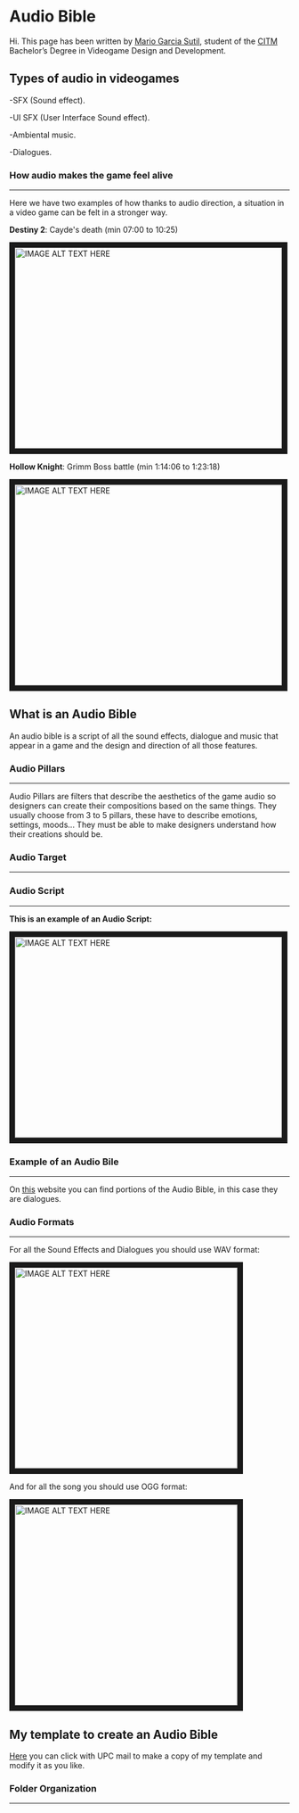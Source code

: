 # **Audio Bible**

Hi. This page has been written by [Mario Garcia Sutil](https://github.com/mariogs5), student of the [CITM](https://www.citm.upc.edu) Bachelor’s Degree in Videogame Design and Development.

## Types of audio in videogames 

-SFX (Sound effect).

-UI SFX (User Interface Sound effect).

-Ambiental music.

-Dialogues.

### How audio makes the game feel alive
---

Here we have two examples of how thanks to audio direction, a situation in a video game can be felt in a stronger way.

**Destiny 2**: Cayde's death (min 07:00 to 10:25) 

<a href="https://www.youtube.com/watch?v=cUS7dC_3TpE" target="_blank"><img src="https://encrypted-tbn0.gstatic.com/images?q=tbn:ANd9GcQZrZU2WPr0STIVgYiPj1piE_AF45iAW_TNKw&usqp=CAU" 
alt="IMAGE ALT TEXT HERE" width="480" height="360" border="10" /></a>


**Hollow Knight**: Grimm Boss battle (min 1:14:06 to 1:23:18) 

<a href="https://www.youtube.com/watch?v=qPL5Ex7U_DQ" target="_blank"><img src="https://encrypted-tbn0.gstatic.com/images?q=tbn:ANd9GcQspC0G9FGnJMf2M7X77zhGCfS3L0jN5c6_VA&usqp=CAU" 
alt="IMAGE ALT TEXT HERE" width="480" height="360" border="10" /></a>

## What is an Audio Bible

An audio bible is a script of all the sound effects, dialogue and music that appear in a game and the design and direction of all those features.

### Audio Pillars
---
Audio Pillars are filters that describe the aesthetics of the game audio so designers can create their compositions based on the same things.
They usually choose from 3 to 5 pillars, these have to describe emotions, settings, moods... They must be able to make designers understand how their creations should be.

### Audio Target
---



### Audio Script 
---

**This is an example of an Audio Script:**

<img src="https://www.resourceumc.org/-/media/umc-media/2021/01/25/19/17/02_example-script.ashx?la=en&hash=25C19B6B584C42D454BDDEAC7769354B5AC1B9D7" 
alt="IMAGE ALT TEXT HERE" width="480" height="360" border="10" />

### Example of an Audio Bile
---

On [this](https://www.voices.com/blog/video-game-voice-over-sample-script-sound-stories/) website you can find portions of the Audio Bible, in this case they are dialogues.

### Audio Formats
---

For all the Sound Effects and Dialogues you should use WAV format: 

<img src="https://cdn-icons-png.flaticon.com/512/29/29707.png" 
alt="IMAGE ALT TEXT HERE" width="400" height="360" border="10" />

And for all the song you should use OGG format:

<img src="https://cdn-icons-png.flaticon.com/512/29/29101.png" 
alt="IMAGE ALT TEXT HERE" width="400" height="360" border="10" />

## My template to create an Audio Bible

[Here](https://docs.google.com/document/d/1GjBrgb7P78RwGFm4ugx_4FSEsnFs96b4rxtksttW25Q/edit?usp=sharing) you can click 
with UPC mail to make a copy of my template and modify it as you like.

### Folder Organization
---

